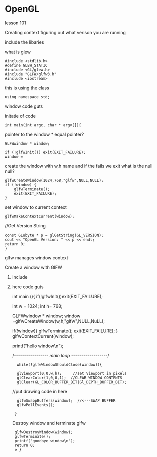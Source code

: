 # OpenGL


lesson 101

Creating context figuring out what verison you are running 


include the libaries

what is glew

	#include <stdlib.h>
	#define GLEW_STATIC
	#include <GL/glew.h>
	#include "GLFW/glfw3.h"	
	#include <iostream>

this is using the class 

	using namespace std;



window code guts


initatie of  code

	int main(int argc, char * argv[]){

pointer to the window * equal pointer?

    GLFWwindow * window;
 
    if (!glfwInit()) exit(EXIT_FAILURE);
    window = 

create the window  with w,h name and if the fails 
we exit
 what is the null null?
 
	glfwCreateWindow(1024,768,"glfw",NULL,NULL);
    if (!window) {
        glfwTerminate();
        exit(EXIT_FAILURE);
    }
  
  set window to current context
   
  	glfwMakeContextCurrent(window);
    
   //Get Version String
          
  	const GLubyte * p = glGetString(GL_VERSION);
  	cout << "OpenGL Version: " << p << endl;
  	return 0;
	}


glfw manages window context


Create a window with GlFW


1. include

2. here
 	code guts 
 	
 	 int main (){ 
 	 if(!glfwInit())exit(EXIT_FAILURE);
 	 
 	 int w = 1024; 
 	 int h= 768;
 	 
 	 GLFWwindow * window;
 	 window =glfwCreateWindow(w,h,"glfw",NULL,NuLL);
 	 
 	 if(!window){
 	 glfwTerminate();
 	  exit(EXIT_FAILURE);
 	 }
 	 glfwContextCurrent(window);
 	 
 	 printf("hello window\n");
 	 
 	 
 	/*-----------------
 	  main loop
 	 ------------------*/
 	 
 		 while(!glfwWindowShouldClose(window)){
 		
 		 glViewport(0,0,w,h);     //set Viewport in pixels
 		 glClearColor(1,0,0,1);  //CLEAR WINDOW CONTENTS
 	 	 glClear(GL_COLOR_BUFFER_BIT|Gl_DEPTH_BUFFER_BIT);
 	 
 	 //put drawing code in here
 	 	
 	 	 glfwSwappBuffers(window);  //<---SWAP BUFFER
 	 	 glfwPollEvents();  
 	 
 	 	}
 	 
 	 
 	 Destroy window and terminate glfw
 	 
 	 	glfwDestroyWindow(window);
 	 	glfwTerminate();
 	 	printf("goodbye window\n");
 	 	return 0;
 	 	e }
  



